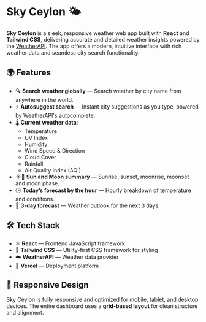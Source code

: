 # Sky Ceylon 🌤️

**Sky Ceylon** is a sleek, responsive weather web app built with **React** and **Tailwind CSS**, delivering accurate and detailed weather insights powered by the [WeatherAPI](https://www.weatherapi.com/). The app offers a modern, intuitive interface with rich weather data and seamless city search functionality.

## 🌍 Features

- 🔍 **Search weather globally** — Search weather by city name from anywhere in the world.
- ⚡ **Autosuggest search** — Instant city suggestions as you type, powered by WeatherAPI's autocomplete.
- 🌡️ **Current weather data**:
  - Temperature
  - UV Index
  - Humidity
  - Wind Speed & Direction
  - Cloud Cover
  - Rainfall
  - Air Quality Index (AQI)
- ☀️🌙 **Sun and Moon summary** — Sunrise, sunset, moonrise, moonset and moon phase.
- 🕒 **Today’s forecast by the hour** — Hourly breakdown of temperature and conditions.
- 📆 **3-day forecast** — Weather outlook for the next 3 days.

## 🛠 Tech Stack

- ⚛️ **React** — Frontend JavaScript framework
- 🎨 **Tailwind CSS** — Utility-first CSS framework for styling
- ☁️ **WeatherAPI** — Weather data provider
- 🚀 **Vercel** — Deployment platform

## 📱 Responsive Design

Sky Ceylon is fully responsive and optimized for mobile, tablet, and desktop devices. The entire dashboard uses a **grid-based layout** for clean structure and alignment.
